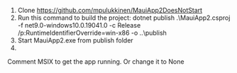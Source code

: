 1. Clone https://github.com/mpulukkinen/MauiApp2DoesNotStart
2. Run this command to build the project: dotnet publish .\MauiApp2.csproj -f net9.0-windows10.0.19041.0 -c Release /p:RuntimeIdentifierOverride=win-x86 -o ..\publish
3. Start MauiApp2.exe from publish folder
1. 
Comment <WindowsPackageType>MSIX</WindowsPackageType> to get the app running. Or change it to None
